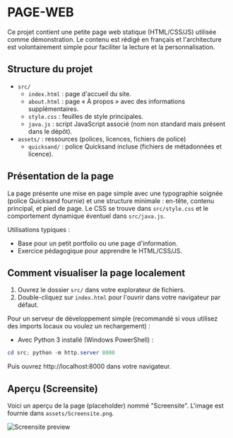 # PAGE-WEB

Ce projet contient une petite page web statique (HTML/CSS/JS) utilisée comme démonstration. Le contenu est rédigé en français et l'architecture est volontairement simple pour faciliter la lecture et la personnalisation.

## Structure du projet

- `src/`
	- `index.html` : page d'accueil du site.
	- `about.html` : page « À propos » avec des informations supplémentaires.
	- `style.css` : feuilles de style principales.
	- `java.js` : script JavaScript associé (nom non standard mais présent dans le dépôt).
- `assets/` : ressources (polices, licences, fichiers de police)
	- `quicksand/` : police Quicksand incluse (fichiers de métadonnées et licence).

## Présentation de la page

La page présente une mise en page simple avec une typographie soignée (police Quicksand fournie) et une structure minimale : en-tête, contenu principal, et pied de page. Le CSS se trouve dans `src/style.css` et le comportement dynamique éventuel dans `src/java.js`.

Utilisations typiques :
- Base pour un petit portfolio ou une page d'information.
- Exercice pédagogique pour apprendre le HTML/CSS/JS.

## Comment visualiser la page localement

1. Ouvrez le dossier `src/` dans votre explorateur de fichiers.
2. Double-cliquez sur `index.html` pour l'ouvrir dans votre navigateur par défaut.

Pour un serveur de développement simple (recommandé si vous utilisez des imports locaux ou voulez un rechargement) :

- Avec Python 3 installé (Windows PowerShell) :

```powershell
cd src; python -m http.server 8000
```

Puis ouvrez http://localhost:8000 dans votre navigateur.

## Aperçu (Screensite)

Voici un aperçu de la page (placeholder) nommé "Screensite". L'image est fournie dans `assets/Screensite.png`.

![Screensite preview](assets/Screensite.png)
